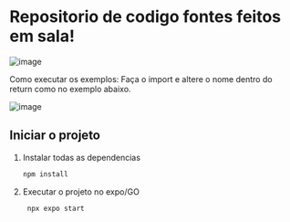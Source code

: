 # Repositorio de codigo fontes feitos em sala!

![image](https://github.com/user-attachments/assets/537f9311-d8e9-4411-8658-7ea24ba67216)

Como executar os exemplos:
Faça o import e altere o nome dentro do return como no exemplo abaixo.

![image](https://github.com/user-attachments/assets/a9c4a754-c34c-477a-a154-91b410a5e50d)

## Iniciar o projeto

1. Instalar todas as dependencias

   ```bash
   npm install
   ```

2. Executar o projeto no expo/GO

   ```bash
    npx expo start
   ```
